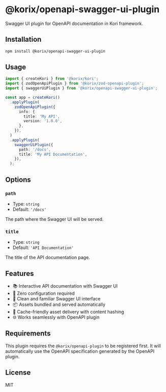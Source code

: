 # @korix/openapi-swagger-ui-plugin

Swagger UI plugin for OpenAPI documentation in Kori framework.

## Installation

```bash
npm install @korix/openapi-swagger-ui-plugin
```

## Usage

```typescript
import { createKori } from '@korix/kori';
import { zodOpenApiPlugin } from '@korix/zod-openapi-plugin';
import { swaggerUiPlugin } from '@korix/openapi-swagger-ui-plugin';

const app = createKori()
  .applyPlugin(
    zodOpenApiPlugin({
      info: {
        title: 'My API',
        version: '1.0.0',
      },
    }),
  )
  .applyPlugin(
    swaggerUiPlugin({
      path: '/docs',
      title: 'My API Documentation',
    }),
  );
```

## Options

### `path`

- Type: `string`
- Default: `'/docs'`

The path where the Swagger UI will be served.

### `title`

- Type: `string`
- Default: `'API Documentation'`

The title of the API documentation page.

## Features

- 📚 Interactive API documentation with Swagger UI
- 🚀 Zero configuration required
- 🎨 Clean and familiar Swagger UI interface
- 📦 Assets bundled and served automatically
- 🔄 Cache-friendly asset delivery with content hashing
- 🌐 Works seamlessly with OpenAPI plugin

## Requirements

This plugin requires the `@korix/openapi-plugin` to be registered first. It will automatically use the OpenAPI specification generated by the OpenAPI plugin.

## License

MIT
